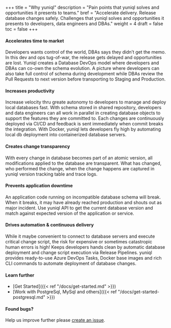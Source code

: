 +++
title = "Why yuniql"
description = "Pain points that yuniql solves and opportunities it presents to teams."
bref = "Accelerate delivery. Release database changes safely. Challenges that yuniql solves and opportunities it presents to developers, data engineers and DBAs."
weight = 4
draft = false
toc = false
+++

#### Accelerates time to market
Developers wants control of the world, DBAs says they didn’t get the memo. In this dev and ops tug-of-war, the release gets delayed and opportunities are lost. Yuniql creates a Database DevOps model where developers and DBAs can co-own the schema evolution. A picture where developers can also take full control of schema during development while DBAs review the Pull Requests to next version before transporting to Staging and Production.

#### Increases productivity
Increase velocity thru greate autonomy to developers to manage and deploy local databases fast. With schema stored in shared repository, developers and data engineers can all work in parallel in creating database objects to support the features they are committed to. Each changes are continuously deployed via CI/CD and feedback is sent immediately when commit breaks the integration. With Docker, yuniql lets developers fly high by automating local db deployment into containerized database servers.

#### Creates change transparency
With every change in database becomes part of an atomic version, all modifications applied to the database are transparent. What has changed, who performed the change, when the change happens are captured in yuniql version tracking table and trace logs.

#### Prevents application downtime
An application code running on incompatible database schema will break. When it breaks, it may have already reached production and shouts out as major incident. Use yuniql API to get the current database version and match against expected version of the application or service.

#### Drives automation & continuous delivery
While it maybe convenient to connect to database servers and execute critical change script, the risk for expensive or sometimes catastropic human errors is high! Keeps developers hands clean by automatic database deployment and change script execution via Release Pipelines. yuniql provides ready-to-use Azure DevOps Tasks, Docker base images and rich CLI commands to automate deployment of database changes.

#### Learn further

* [Get Started]({{< ref "/docs/get-started.md" >}})
* [Work with PostgreSql, MySql and others]({{< ref "/docs/get-started-postgresql.md" >}})

#### Found bugs?

Help us improve further please [create an issue](https://github.com/rdagumampan/yuniql/issues/new).